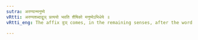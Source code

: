 ```yaml
---
sutra: अरण्यान्मनुष्ये
vRtti: अरण्यशब्दाद्वुञ् प्रत्ययो भवति शैषिको मनुष्येऽभिधेये ॥
vRtti_eng: The affix वुञ् comes, in the remaining senses, after the word अरण्य, in the sense of a man.

---
```

